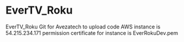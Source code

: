 # EverTV_Roku
EverTV_Roku Git for Avezatech to upload code
AWS instance is 54.215.234.171
permission certificate for instance is EverRokuDev.pem
